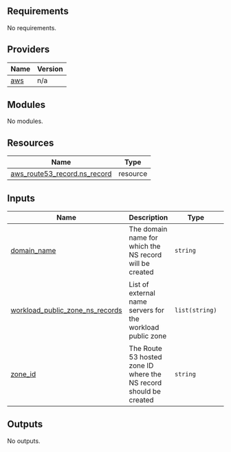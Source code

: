<!-- BEGIN_TF_DOCS -->
## Requirements

No requirements.

## Providers

| Name | Version |
|------|---------|
| <a name="provider_aws"></a> [aws](#provider\_aws) | n/a |

## Modules

No modules.

## Resources

| Name | Type |
|------|------|
| [aws_route53_record.ns_record](https://registry.terraform.io/providers/hashicorp/aws/latest/docs/resources/route53_record) | resource |

## Inputs

| Name | Description | Type | Default | Required |
|------|-------------|------|---------|:--------:|
| <a name="input_domain_name"></a> [domain\_name](#input\_domain\_name) | The domain name for which the NS record will be created | `string` | n/a | yes |
| <a name="input_workload_public_zone_ns_records"></a> [workload\_public\_zone\_ns\_records](#input\_workload\_public\_zone\_ns\_records) | List of external name servers for the workload public zone | `list(string)` | <pre>[<br/>  "ns-1234.awsdns-33.org.",<br/>  "ns-1234.awsdns-15.net.",<br/>  "ns-1234.awsdns-25.co.uk.",<br/>  "ns-1234.awsdns-45.com."<br/>]</pre> | no |
| <a name="input_zone_id"></a> [zone\_id](#input\_zone\_id) | The Route 53 hosted zone ID where the NS record should be created | `string` | n/a | yes |

## Outputs

No outputs.
<!-- END_TF_DOCS -->